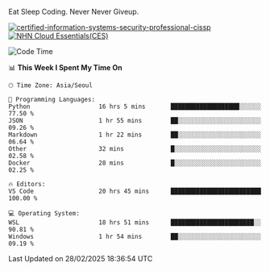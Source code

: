 Eat Sleep Coding.
Never Never Giveup.

[![certified-information-systems-security-professional-cissp](https://github.com/user-attachments/assets/d259884f-7f9a-4d80-a663-6968ead7464a)](https://www.credly.com/badges/f394a010-85a0-450b-9136-8043af01d71c/public_url)
[![NHN Cloud Essentials(CES)](https://github.com/user-attachments/assets/f405dcae-c923-424d-927f-e993bac10fa9)](https://www.nhncloud.com/kr/edu/certification/search)


<!--START_SECTION:waka-->
![Code Time](http://img.shields.io/badge/Code%20Time-3%2C927%20hrs%2038%20mins-blue)

📊 **This Week I Spent My Time On** 

```text
🕑︎ Time Zone: Asia/Seoul

💬 Programming Languages: 
Python                   16 hrs 5 mins       ███████████████████░░░░░░   77.50 % 
JSON                     1 hr 55 mins        ██░░░░░░░░░░░░░░░░░░░░░░░   09.26 % 
Markdown                 1 hr 22 mins        ██░░░░░░░░░░░░░░░░░░░░░░░   06.64 % 
Other                    32 mins             █░░░░░░░░░░░░░░░░░░░░░░░░   02.58 % 
Docker                   28 mins             █░░░░░░░░░░░░░░░░░░░░░░░░   02.25 % 

🔥 Editors: 
VS Code                  20 hrs 45 mins      █████████████████████████   100.00 % 

💻 Operating System: 
WSL                      18 hrs 51 mins      ███████████████████████░░   90.81 % 
Windows                  1 hr 54 mins        ██░░░░░░░░░░░░░░░░░░░░░░░   09.19 % 
```


 Last Updated on 28/02/2025 18:36:54 UTC
<!--END_SECTION:waka-->
